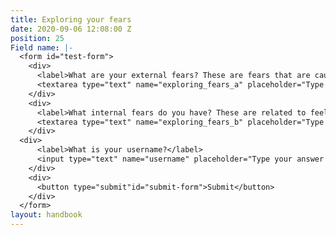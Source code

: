 ```yaml
---
title: Exploring your fears
date: 2020-09-06 12:08:00 Z
position: 25
Field name: |-
  <form id="test-form">
    <div>
      <label>What are your external fears? These are fears that are caused by an outside source, eg flying on a plane, spiders or an upcoming exam.</label>
      <textarea type="text" name="exploring_fears_a" placeholder="Type your answer here"/></textarea>
    </div>
    <div>
      <label>What internal fears do you have? These are related to feelings about yourself, eg. fear of failure, fear of rejection, lack of self worth and doubt.</label>
      <textarea type="text" name="exploring_fears_b" placeholder="Type your answer here"/></textarea>
    </div>
  <div>
      <label>What is your username?</label>
      <input type="text" name="username" placeholder="Type your answer here"/></input>
    </div>
    <div>
      <button type="submit"id="submit-form">Submit</button>
    </div>
  </form>
layout: handbook
---
```


